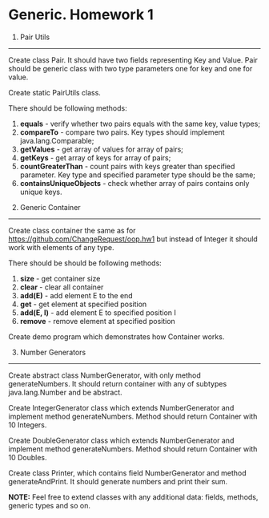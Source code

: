 Generic. Homework 1
===================

1. Pair Utils
-------------

Create class Pair. It should have two fields representing Key and Value. 
Pair should be generic class with two type parameters one for key and one for value.

Create static PairUtils class. 

There should be following methods:</br>
1) **equals** - verify whether two pairs equals with the same key, value types;</br>
2) **compareTo** - compare two pairs. Key types should implement java.lang.Comparable;</br>
3) **getValues** - get array of values for array of pairs;</br>
4) **getKeys** - get array of keys for array of pairs;</br>
5) **countGreaterThan** - count pairs with keys greater than specified parameter. Key type and specified parameter type should be the same;</br>
6) **containsUniqueObjects** - check whether array of pairs contains only unique keys.
    
2. Generic Container
--------------------

Create class container the same as for https://github.com/ChangeRequest/oop.hw1 but instead of Integer it should work with elements of any type.

There should be should be following methods:</br>
1) **size** - get container size</br>
2) **clear** - clear all container</br>
3) **add(E)** - add element E to the end</br>
4) **get** - get element at specified position</br>
5) **add(E, I)** - add element E to specified position I</br>
6) **remove** - remove element at specified position</br>

Create demo program which demonstrates how Container works.

3. Number Generators
--------------------

Create abstract class NumberGenerator, with only method generateNumbers.
It should return container with any of subtypes java.lang.Number and be abstract.

Create IntegerGenerator class which extends NumberGenerator and implement method generateNumbers.
Method should return Container with 10 Integers. 

Create DoubleGenerator class which extends NumberGenerator and implement method generateNumbers.
Method should return Container with 10 Doubles.

Create class Printer, which contains field NumberGenerator and method generateAndPrint.
It should generate numbers and print their sum.

**NOTE:** Feel free to extend classes with any additional data: fields, methods, generic types and so on. 
